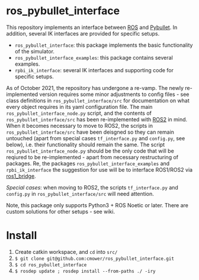 # ros_pybullet_interface

This repository implements an interface between [ROS](https://www.ros.org/) and [Pybullet](https://pybullet.org/wordpress/).
In addition, several IK interfaces are provided for specific setups.

* `ros_pybullet_interface`: this package implements the basic functionality of the simulator.
* `ros_pybullet_interface_examples`: this package contains several examples.
* `rpbi_ik_interface`: several IK interfaces and supporting code for specific setups.

As of October 2021, the repository has undergone a re-vamp.
The newly re-implemented version requires some minor adjustments to config files - see class definitions in `ros_pybullet_interface/src` for documentation on what every object requires in its yaml configuration file.
The main `ros_pybullet_interface_node.py` script, and the contents of `ros_pybullet_interface/src` has been re-implemented with [ROS2](https://docs.ros.org/en/foxy/index.html) in mind.
When it becomes necessary to move to ROS2, the scripts in `ros_pybullet_interface/src` have been deisgned so they can remain untouched (apart from special cases `tf_interface.py` and `config.py`, see below), i.e. their functionality should remain the same.
The script `ros_pybullet_interface_node.py` should be the only code that will be reqiured to be re-implemented - apart from necessary restructuring of packages.
Re, the packages `ros_pybullet_interface_examples` and `rpbi_ik_interface` the suggestion for use will be to interface ROS1/ROS2 via [ros1_bridge](https://github.com/ros2/ros1_bridge).

*Special cases*: when moving to ROS2, the scripts `tf_interface.py` and `config.py` in `ros_pybullet_interface/src` will need attention.

Note, this package only supports Python3 + ROS Noetic or later.
There are custom solutions for other setups - see wiki.

# Install

1. Create catkin workspace, and `cd` into `src/`
1. `$ git clone git@github.com:cmower/ros_pybullet_interface.git`
1. `$ cd ros_pybullet_interface`
1. `$ rosdep update ; rosdep install --from-paths ./ -iry`

